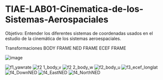 # TIAE-LAB01-Cinematica-de-los-Sistemas-Aerospaciales
 Objetivo:
 Entender los diferentes sistemas de coordenadas usados en el estudio de la cinemática de los sistemas aeroespaciales.
 
 Transformaciones
 BODY FRAME
 NED FRAME
 ECEF FRAME
 
 ![image](https://user-images.githubusercontent.com/62358739/122707415-9e80ea80-d21f-11eb-9fee-9a6bf57ee31c.png)

 
 
![f1_yawrate](https://user-images.githubusercontent.com/62358739/122707299-65e11100-d21f-11eb-869d-a65b70a0f07f.png)
![f2 1_body_v](https://user-images.githubusercontent.com/62358739/122707300-6679a780-d21f-11eb-84da-7c7db865264e.png)
![f2 2_body_w](https://user-images.githubusercontent.com/62358739/122707301-67123e00-d21f-11eb-94eb-e57a1d7c9264.png)
![f2_body_u](https://user-images.githubusercontent.com/62358739/122707304-67123e00-d21f-11eb-8353-4e240823531d.png)
![f3_ecef_longlat](https://user-images.githubusercontent.com/62358739/122707305-67123e00-d21f-11eb-966d-b8260d7daac2.png)
![f4_DownNED](https://user-images.githubusercontent.com/62358739/122707307-67aad480-d21f-11eb-9475-162341609cab.png)
![f4_EastNED](https://user-images.githubusercontent.com/62358739/122707308-67aad480-d21f-11eb-945b-dea7868ba789.png)
![f4_NorthNED](https://user-images.githubusercontent.com/62358739/122707311-67aad480-d21f-11eb-937d-d62b0a8e8629.png)
